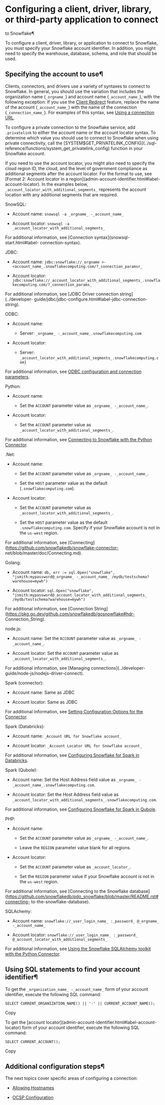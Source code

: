 # Configuring a client, driver, library, or third-party application to connect
to Snowflake¶

To configure a client, driver, library, or application to connect to
Snowflake, you must specify your Snowflake account identifier. In addition,
you might need to specify the warehouse, database, schema, and role that
should be used.

## Specifying the account to use¶

Clients, connectors, and drivers use a variety of syntaxes to connect to
Snowflake. In general, you should use the variation that includes the
organization name (`_orgname_`) and account name (`_account_name_`), with the
following exception: If you use the [Client Redirect](client-redirect)
feature, replace the name of the account (`_account_name_`) with the name of
the connection (`_connection_name_`). For examples of this syntax, see [Using
a connection URL](client-redirect.html#label-using-a-connection-url).

To configure a private connection to the Snowflake service, add `.privatelink`
to either the account name or the account locator syntax. To determine which
value you should use to connect to Snowflake when using private connectivity,
call the [SYSTEM$GET_PRIVATELINK_CONFIG](../sql-
reference/functions/system_get_privatelink_config) function in your Snowflake
account.

If you need to use the account locator, you might also need to specify the
cloud region ID, the cloud, and the level of government compliance as
additional segments after the account locator. For the format to use, see
[Format 2: Account locator in a region](admin-account-identifier.html#label-
account-locator). In the examples below,
`_account_locator_with_additional_segments_` represents the account location
with any additional segments that are required.

SnowSQL:

    

  * Account name: `snowsql -a _orgname_ -_account_name_`

  * Account locator: `snowsql -a _account_locator_with_additional_segments_`

For additional information, see [Connection syntax](snowsql-start.html#label-
connection-syntax).

JDBC:

    

  * Account name: `jdbc:snowflake://_orgname >-<account_name_.snowflakecomputing.com/?_connection_paramsr_`

  * Account locator: `jdbc:snowflake://_account_locator_with_additional_segments_.snowflakecomputing.com/?_connection_params_`

For additional information, see [JDBC Driver connection string](../developer-
guide/jdbc/jdbc-configure.html#label-jdbc-connection-string).

ODBC:

    

  * Account name:

    * Server: `_orgname_ -_account_name_.snowflakecomputing.com`

  * Account locator:

    * Server: `_account_locator_with_additional_segments_.snowflakecomputing.com}`

For additional information, see [ODBC configuration and connection
parameters](../developer-guide/odbc/odbc-parameters).

Python:

    

  * Account name:

    * Set the `ACCOUNT` parameter value as `_orgname_ -_account_name_`.

  * Account locator:

    * Set the `ACCOUNT` parameter value as `_account_locator_with_additional_segments_`.

For additional information, see [Connecting to Snowflake with the Python
Connector](../developer-guide/python-connector/python-connector-connect).

.Net:

    

  * Account name:

    * Set the `ACCOUNT` parameter value as `_orgname_ -_account_name_`.

    * Set the `HOST` parameter value as the default (`.snowflakecomputing.com`).

  * Account locator:

    * Set the `ACCOUNT` parameter value as `_account_locator_with_additional_segments_`.

    * Set the `HOST` parameter value as the default `.snowflakecomputing.com`. Specify if your Snowflake account is not in the `us-west` region.

For additional information, see
[Connecting](https://github.com/snowflakedb/snowflake-connector-
net/blob/master/doc/Connecting.md).

Golang:

    

  * Account name: `db, err := sql.Open("snowflake", "jsmith:mypassword@_orgname_ -_account_name_ /mydb/testschema?warehouse=mywh")`

  * Account locator: `sql.Open("snowflake", "jsmith:mypassword@_account_locator_with_additional_segments_ /mydb/testschema?warehouse=mywh")`

For additional information, see [Connection
String](https://pkg.go.dev/github.com/snowflakedb/gosnowflake#hdr-
Connection_String).

node.js:

    

  * Account name: Set the `ACCOUNT` parameter value as `_orgname_ -_account_name_`.

  * Account locator: Set the `ACCOUNT` parameter value as `_account_locator_with_additional_segments_`.

For additional information, see [Managing connections](../developer-
guide/node-js/nodejs-driver-connect).

Spark (connector):

    

  * Account name: Same as JDBC

  * Account locator: Same as JDBC

For additional information, see [Setting Configuration Options for the
Connector](spark-connector-use.html#label-spark-options).

Spark (Databricks):

    

  * Account name: `_Account URL for Snowflake account_`

  * Account locator: `_Account Locator URL for Snowflake account_`

For additional information, see [Configuring Snowflake for Spark in
Databricks](spark-connector-databricks).

Spark (Qubole):

    

  * Account name: Set the Host Address field value as `_orgname_ -_account_name_.snowflakecomputing.com`.

  * Account locator: Set the Host Address field value as `_account_locator_with_additional_segments_.snowflakecomputing.com`.

For additional information, see [Configuring Snowflake for Spark in
Qubole](spark-connector-qubole).

PHP:

    

  * Account name:

    * Set the `ACCOUNT` parameter value as `_orgname_ -_account_name_`.

    * Leave the `REGION` parameter value blank for all regions.

  * Account locator:

    * Set the `ACCOUNT` parameter value as `_account_locator_`.

    * Set the `REGION` parameter value if your Snowflake account is not in the `us-west` region.

For additional information, see [Connecting to the Snowflake
database](https://github.com/snowflakedb/pdo_snowflake/blob/master/README.rst#connecting-
to-the-snowflake-database).

SQLAchemy:

    

  * Account name: `snowflake://_user_login_name_ :_password_ @_orgname_ -_account_name_`

  * Account locator: `snowflake://_user_login_name_ :_password_ @_account_locator_with_additional_segments_`

For additional information, see [Using the Snowflake SQLAlchemy toolkit with
the Python Connector](../developer-guide/python-connector/sqlalchemy).

## Using SQL statements to find your account identifier¶

To get the `_organization_name_ -_account_name_` form of your account
identifier, execute the following SQL command:

    
    
    SELECT CURRENT_ORGANIZATION_NAME() || '-' || CURRENT_ACCOUNT_NAME();
    

Copy

To get the [account locator](admin-account-identifier.html#label-account-
locator) form of your account identifier, execute the following SQL command:

    
    
    SELECT CURRENT_ACCOUNT();
    

Copy

## Additional configuration steps¶

The next topics cover specific areas of configuring a connection:

  * [Allowing Hostnames](hostname-allowlist)

  * [OCSP Configuration](ocsp)

